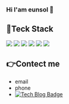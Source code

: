 ### Hi I'am eunsol 👋

## :hammer:Teck Stack
<img src="https://img.shields.io/badge/HTML5-E34F26?style=flat-square&logo=HTML5&logoColor=white"/></a>
<img src="https://img.shields.io/badge/CSS3-1572B6?style=flat-square&logo=CSS3&logoColor=white"/></a>
<img src="https://img.shields.io/badge/Javascript-ffb13b?style=flat-square&logo=javascript&logoColor=white"/></a>
<img src="https://img.shields.io/badge/MySQL-4479A1?style=flat-square&logo=MySQL&logoColor=white"/></a>
<img src="https://img.shields.io/badge/react-61DAFB?style=flat-square&logo=react&logoColor=black"> 
<img src="https://img.shields.io/badge/bootstrap-7952B3?style=flat-square&logo=bootstrap&logoColor=white">


## :point_right:Contect me 
+ email 
+ phone
+  [![Tech Blog Badge](http://img.shields.io/badge/-Tech%20blog-black?style=flat-square&logo=github&link=https://sol-sunny.github.io/)](https://https://sol-sunny.github.io/)
